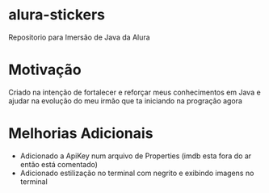 # alura-stickers
 Repositorio para Imersão de Java da Alura
# Motivação
 Criado na intenção de fortalecer e reforçar meus conhecimentos em Java e ajudar na evolução do meu irmão que ta iniciando na progração agora
# Melhorias Adicionais
 - Adicionado a ApiKey num arquivo de Properties (imdb esta fora do ar então está comentado)
 - Adicionado estilização no terminal com negrito e exibindo imagens no terminal


